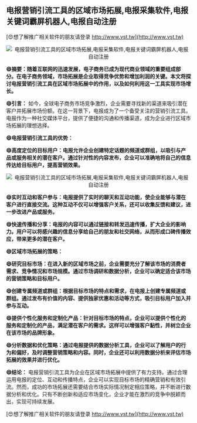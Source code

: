 ## **电报营销引流工具的区域市场拓展,电报采集软件,电报关键词霸屏机器人,电报自动注册**

[😍想了解推广相关软件的朋友请登录 http://www.vst.tw](http://www.vst.tw)

 <center><img src="https://vst.tw/MP4/tuiguang/png/8.png" alt="电报营销引流工具的区域市场拓展,电报采集软件,电报关键词霸屏机器人,电报自动注册"></center>

**😄摘要：随着互联网的迅速发展，电子商务已成为现代商业领域的重要组成部分。在电子商务领域，市场拓展是企业取得竞争优势和增加利润的关键。本文将探讨电报营销引流工具在区域市场拓展中的作用，以及如何利用这一工具实现市场增长。**

**😄引言：**
如今，全球电子商务市场竞争激烈，企业需要寻找新的渠道来吸引潜在客户并拓展市场份额。在这一背景下，电报成为了一个备受关注的营销引流工具。电报作为一种社交媒体平台，提供了便捷的沟通和传播渠道，成为企业进行区域市场拓展的理想选择。

**😄电报营销引流工具的优势：**

**😄高度定位的目标用户：电报允许企业创建特定话题的频道或群组，以吸引与产品或服务相关的潜在客户。通过针对性的内容发布，企业可以准确地将自己的信息传达给目标用户，提高营销效果。**

 <center><img src="https://vst.tw/MP4/tuiguang/png/2.png" alt="电报营销引流工具的区域市场拓展,电报采集软件,电报关键词霸屏机器人,电报自动注册"></center>

**😄实时互动和客户参与：电报提供了实时的聊天和互动功能，使企业能够与潜在客户进行直接交流。这种互动不仅可以增强客户关系，还可以收集反馈和建议，进一步改进产品或服务。**

**😄快速传播和分享：电报的内容可以通过链接和转发迅速传播，扩大企业的影响力。用户可以将感兴趣的信息分享给自己的朋友和社交网络，从而形成口碑传播效应，带来更多的潜在客户。**

**😄区域市场拓展的策略：**

**😄研究目标市场：在进入新的区域市场之前，企业需要充分了解该市场的消费者需求、竞争情况和市场规模。通过市场调研和数据分析，企业可以确定适合该市场的营销策略和目标用户。**

**😄创建专属频道或群组：根据目标市场的特点和需求，在电报上创建专属频道或群组。通过发布有价值的内容、提供独家优惠和活动等方式，吸引目标用户加入并参与互动。**

**😄提供个性化服务和定制化产品：针对目标市场的特点，企业可以提供个性化的服务和定制化的产品，满足潜在客户的需求。这样可以增强客户黏性，并树立企业在该市场的品牌形象。**

**😄分析数据和优化策略：通过电报提供的数据分析工具，企业可以了解用户的行为和偏好，及时调整营销策略和内容。同时，企业还可以利用数据分析来评估市场拓展的效果并进行优化。**

**😄结论：**
电报营销引流工具为企业在区域市场拓展中提供了有力支持。通过合理运用电报的定位、互动和传播特点，企业可以实现目标市场的精确营销和有效引流。然而，成功的市场拓展还需要结合市场实际情况制定相应策略，并不断进行数据分析和优化。只有不断创新和适应市场变化，企业才能在激烈的竞争中脱颖而出，实现可持续发展。

[😍想了解推广相关软件的朋友请登录 http://www.vst.tw](http://www.vst.tw)



